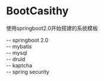 # BootCasithy
使用springboot2.0开始搭建的系统模板

-- springboot 2.0 </br>
-- mybatis </br>
-- mysql </br>
-- druid </br>
-- kaptcha </br>
-- spring security </br>
